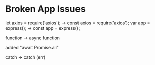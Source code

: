 # Broken App Issues
let axios = require('axios'); -> const axios = require('axios');
var app = express(); -> const app = express();

function -> async function

added "await Promise.all"





catch -> catch (err)